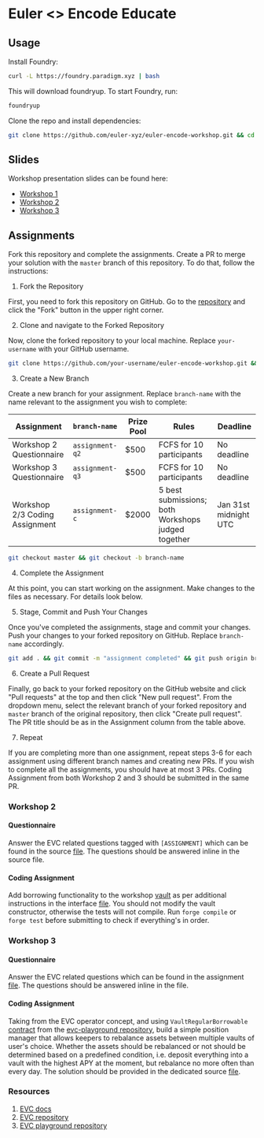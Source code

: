# Euler <> Encode Educate

## Usage

Install Foundry:

```sh
curl -L https://foundry.paradigm.xyz | bash
```

This will download foundryup. To start Foundry, run:

```sh
foundryup
```

Clone the repo and install dependencies:

```sh
git clone https://github.com/euler-xyz/euler-encode-workshop.git && cd euler-encode-workshop && forge install && forge update
```

## Slides

Workshop presentation slides can be found here:

* [Workshop 1](https://docs.google.com/presentation/d/1nQfDXEJFMHLgT8JYrPZxzeVS3b5mPBwLhJOuTntjzyo/edit?usp=sharing)
* [Workshop 2](https://docs.google.com/presentation/d/1cYceiIXRDbtpzzimj0QuOh4wY53ZfSjKYaugQz_cql0/edit?usp=sharing)
* [Workshop 3]()

## Assignments

Fork this repository and complete the assignments. Create a PR to merge your solution with the `master` branch of this repository. To do that, follow the instructions:

1. Fork the Repository

First, you need to fork this repository on GitHub. Go to the [repository](https://github.com/euler-xyz/euler-encode-workshop.git) and click the "Fork" button in the upper right corner.

2. Clone and navigate to the Forked Repository

Now, clone the forked repository to your local machine. Replace `your-username` with your GitHub username.

```sh
git clone https://github.com/your-username/euler-encode-workshop.git && cd euler-encode-workshop && forge install && forge update
```

3. Create a New Branch

Create a new branch for your assignment. Replace `branch-name` with the name relevant to the assignment you wish to complete:

|Assignment|`branch-name`|Prize Pool|Rules|Deadline|
|---|---|---|---|---|
|Workshop 2 Questionnaire|`assignment-q2`|$500|FCFS for 10 participants|No deadline|
|Workshop 3 Questionnaire|`assignment-q3`|$500|FCFS for 10 participants|No deadline|
|Workshop 2/3 Coding Assignment|`assignment-c`|$2000|5 best submissions; both Workshops judged together|Jan 31st midnight UTC|

```sh
git checkout master && git checkout -b branch-name
```

4. Complete the Assignment

At this point, you can start working on the assignment. Make changes to the files as necessary. For details look below.

5. Stage, Commit and Push Your Changes

Once you've completed the assignments, stage and commit your changes. Push your changes to your forked repository on GitHub. Replace `branch-name` accordingly.

```sh
git add . && git commit -m "assignment completed" && git push origin branch-name
```

6. Create a Pull Request

Finally, go back to your forked repository on the GitHub website and click "Pull requests" at the top and then click "New pull request". From the dropdown menu, select the relevant branch of your forked repository and `master` branch of the original repository, then click "Create pull request". The PR title should be as in the Assignment column from the table above.

7. Repeat

If you are completing more than one assignment, repeat steps 3-6 for each assignment using different branch names and creating new PRs. If you wish to complete all the assignments, you should have at most 3 PRs. Coding Assignment from both Workshop 2 and 3 should be submitted in the same PR.

### Workshop 2

#### Questionnaire
Answer the EVC related questions tagged with `[ASSIGNMENT]` which can be found in the source [file](./src/workshop_2/WorkshopVault.sol). The questions should be answered inline in the source file.

#### Coding Assignment
Add borrowing functionality to the workshop [vault](./src/workshop_2/WorkshopVault.sol) as per additional instructions in the interface [file](./src/workshop_2/IWorkshopVault.sol). You should not modify the vault constructor, otherwise the tests will not compile. Run `forge compile` or `forge test` before submitting to check if everything's in order.

### Workshop 3

#### Questionnaire
Answer the EVC related questions which can be found in the assignment [file](./src/workshop_3/questionnaire.md). The questions should be answered inline in the file.

#### Coding Assignment
Taking from the EVC operator concept, and using `VaultRegularBorrowable` [contract](https://github.com/euler-xyz/evc-playground/blob/master/src/vaults/VaultRegularBorrowable.sol) from the [evc-playground repository](https://github.com/euler-xyz/evc-playground), build a simple position manager that allows keepers to rebalance assets between multiple vaults of user's choice. Whether the assets should be rebalanced or not should be determined based on a predefined condition, i.e. deposit everything into a vault with the highest APY at the moment, but rebalance no more often than every day. The solution should be provided in the dedicated source [file](./src/workshop_3/PositionManager.sol).

### Resources

1. [EVC docs](https://www.evc.wtf)
1. [EVC repository](https://github.com/euler-xyz/ethereum-vault-connector)
1. [EVC playground repository](https://github.com/euler-xyz/evc-playground)
